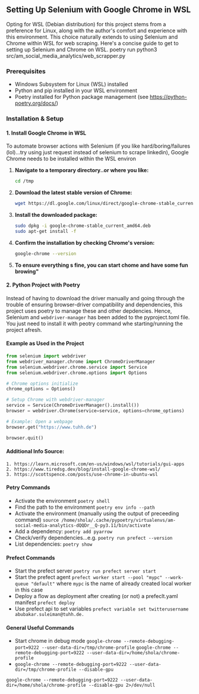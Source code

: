 ## Setting Up Selenium with Google Chrome in WSL

Opting for WSL (Debian distribution) for this project stems from a preference for Linux, along with the author's comfort and experience with this environment. This choice naturally extends to using Selenium and Chrome within WSL for web scraping. Here's a concise guide to get to setting up Selenium and Chrome on WSL.
poetry run python3 src/am_social_media_analytics/web_scrapper.py

### Prerequisites

- Windows Subsystem for Linux (WSL) installed
- Python and pip installed in your WSL environment
- Poetry installed for Python package management (see https://python-poetry.org/docs/)

### Installation & Setup

#### 1. Install Google Chrome in WSL

To automate browser actions with Selenium (if you like hard/boring/failures (lol)...try using just request instead of selenium to scrape linkedin), Google Chrome needs to be installed within the WSL environ

1. **Navigate to a temporary directory..or where you like:**

    ```bash
    cd /tmp
    ```

2. **Download the latest stable version of Chrome:**

    ```bash
    wget https://dl.google.com/linux/direct/google-chrome-stable_current_amd64.deb
    ```

3. **Install the downloaded package:**

    ```bash
    sudo dpkg -i google-chrome-stable_current_amd64.deb
    sudo apt-get install -f
    ```

4. **Confirm the installation by checking Chrome's version:**

    ```bash
    google-chrome --version
    ```
5. **To ensure everything s fine, you can start chome and have some fun browing"**

#### 2. Python Project with Poetry

Instead of having to download the driver manually and going through the trouble of ensuring browser-driver compatibility and dependencies, this project uses poetry to manage these and other depdencies. Hence, Selenium and `webdriver-manager` has been added to the pyproject.toml file. You just need to install it with peotry command whe starting/running the project afresh. 

#### Example as Used in the Project

```python
from selenium import webdriver
from webdriver_manager.chrome import ChromeDriverManager
from selenium.webdriver.chrome.service import Service
from selenium.webdriver.chrome.options import Options

# Chrome options initialize
chrome_options = Options()

# Setup Chrome with webdriver-manager
service = Service(ChromeDriverManager().install())
browser = webdriver.Chrome(service=service, options=chrome_options)

# Example: Open a webpage
browser.get("https://www.tuhh.de")

browser.quit()
```
#### Additional Info Source:
```
1. https://learn.microsoft.com/en-us/windows/wsl/tutorials/gui-apps
2. https://www.tiredsg.dev/blog/install-google-chrome-wsl/
3. https://scottspence.com/posts/use-chrome-in-ubuntu-wsl
```

#### Petry Commands
- Activate the environment
`poetry shell`
- Find the path to the environment
`poetry env info --path`
- Activate the environment (manually using the output of preceeding command)
`source /home/shola/.cache/pypoetry/virtualenvs/am-social-media-analytics-dQQDr__Q-py3.11/bin/activate`
- Add a dependency: `poetry add pyarrow`
- Check/verify dependencies...e.g. `poetry run prefect --version`
- List dependencies: `poetry show`



#### Prefect Commands
- Start the prefect server
`poetry run prefect server start`
- Start the prefect agent
`prefect worker start --pool "mypc" --work-queue "default"` where `mypc` is the name of already created local worker in this case
- Deploy a flow as deployment after creating (or not) a prefeclt.yaml manifest
`prefect deploy`
- Use prefect api to set variables
`prefect variable set twitterusername abubakar.suleiman@tuhh.de.`



#### General Useful Commands
- Start chrome in debug mode
`google-chrome --remote-debugging-port=9222 --user-data-dir=/tmp/chrome-profile`
`google-chrome --remote-debugging-port=9222 --user-data-dir=/home/shola/chrome-profile`
- `google-chrome --remote-debugging-port=9222 --user-data-dir=/tmp/chrome-profile --disable-gpu`

`google-chrome --remote-debugging-port=9222 --user-data-dir=/home/shola/chrome-profile --disable-gpu 2>/dev/null`